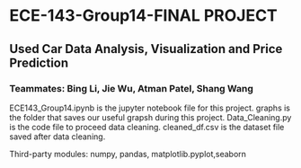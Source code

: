 # ECE-143-Group14-FINAL PROJECT
## Used Car Data Analysis, Visualization and Price Prediction
### Teammates: Bing Li, Jie Wu, Atman Patel, Shang Wang
 

ECE143_Group14.ipynb is the jupyter notebook file for this project.
graphs is the folder that saves our useful grapsh during this project. 
Data_Cleaning.py is the code file to proceed data cleaning.
cleaned_df.csv is the dataset file saved after data cleaning.

Third-party modules: numpy, pandas, matplotlib.pyplot,seaborn

